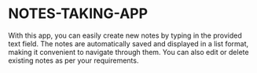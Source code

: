 # NOTES-TAKING-APP
With this app, you can easily create new notes by typing in the provided text field. The notes are automatically saved and displayed in a list format, making it convenient to navigate through them. You can also edit or delete existing notes as per your requirements.

